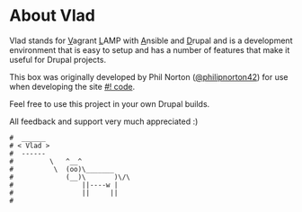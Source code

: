 # About Vlad

Vlad stands for <u>V</u>agrant <u>L</u>AMP with <u>A</u>nsible and <u>D</u>rupal and is a development environment 
that is easy to setup and has a number of features that make it useful for Drupal projects.

This box was originally developed by Phil Norton ([@philipnorton42](http://www.twitter.com/philipnorton42)) for use 
when developing the site [#! code](http://www.hashbangcode.com/).

Feel free to use this project in your own Drupal builds.

All feedback and support very much appreciated :)

```
#  ______
# < Vlad >
#  ------
#         \   ^__^
#          \  (oo)\_______
#             (__)\       )\/\
#                 ||----w |
#                 ||     ||
#
```